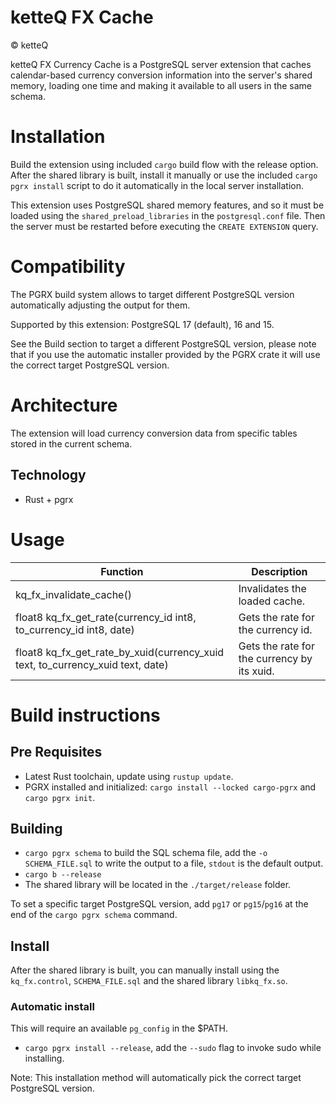 # ketteQ FX Cache

© ketteQ

ketteQ FX Currency Cache is a PostgreSQL server extension that caches calendar-based currency
conversion information into the server's shared memory, loading one time and making it available to
all users in the same schema.

# Installation

Build the extension using included `cargo` build flow with the release option. After the shared 
library is built, install it manually or use the included `cargo pgrx install` script to do it automatically
in the local server installation.

This extension uses PostgreSQL shared memory features, and so it must be loaded using the 
`shared_preload_libraries` in the `postgresql.conf` file. Then the server must be restarted before
executing the `CREATE EXTENSION` query.

# Compatibility

The PGRX build system allows to target different PostgreSQL version automatically adjusting the output for them.

Supported by this extension: PostgreSQL 17 (default), 16 and 15.

See the Build section to target a different PostgreSQL version, please note that if you use the automatic installer
provided by the PGRX crate it will use the correct target PostgreSQL version.

# Architecture

The extension will load currency conversion data from specific tables stored in the current schema.

## Technology

- Rust + pgrx

# Usage

| Function                                                                       | Description                                 |
|--------------------------------------------------------------------------------|---------------------------------------------|
| kq_fx_invalidate_cache()                                                       | Invalidates the loaded cache.               |
| float8 kq_fx_get_rate(currency_id int8, to_currency_id int8, date)             | Gets the rate for the currency id.          |
| float8 kq_fx_get_rate_by_xuid(currency_xuid text, to_currency_xuid text, date) | Gets the rate for the currency by its xuid. |

# Build instructions

## Pre Requisites

- Latest Rust toolchain, update using `rustup update`.
- PGRX installed and initialized: `cargo install --locked cargo-pgrx` and `cargo pgrx init`.

## Building

- `cargo pgrx schema` to build the SQL schema file, add the `-o SCHEMA_FILE.sql` to write the output to a file, `stdout` is the default output.
- `cargo b --release`
- The shared library will be located in the `./target/release` folder.

To set a specific target PostgreSQL version, add `pg17` or `pg15`/`pg16` at the end of the `cargo pgrx schema` command.

## Install

After the shared library is built, you can manually install using the `kq_fx.control`, `SCHEMA_FILE.sql` 
and the shared library `libkq_fx.so`.

### Automatic install

This will require an available `pg_config` in the $PATH.

- `cargo pgrx install --release`, add the `--sudo` flag to invoke sudo while installing.

Note: This installation method will automatically pick the correct target PostgreSQL version.

